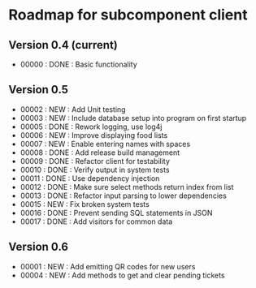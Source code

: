 # Roadmap for subcomponent client

## Version 0.4 (current)
* 00000 : DONE : Basic functionality

## Version 0.5
* 00002 : NEW  : Add Unit testing
* 00003 : NEW  : Include database setup into program on first startup
* 00005 : DONE : Rework logging, use log4j
* 00006 : NEW  : Improve displaying food lists
* 00007 : NEW  : Enable entering names with spaces
* 00008 : DONE : Add release build management
* 00009 : DONE : Refactor client for testability
* 00010 : DONE : Verify output in system tests
* 00011 : DONE : Use dependency injection
* 00012 : DONE : Make sure select methods return index from list
* 00013 : DONE : Refactor input parsing to lower dependencies
* 00015 : NEW  : Fix broken system tests
* 00016 : DONE : Prevent sending SQL statements in JSON
* 00017 : DONE : Add visitors for common data

## Version 0.6
* 00001 : NEW  : Add emitting QR codes for new users
* 00004 : NEW  : Add methods to get and clear pending tickets
